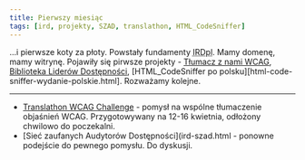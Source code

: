 ```yaml
---
title: Pierwszy miesiąc
tags: [ird, projekty, SZAD, translathon, HTML_CodeSniffer]
---
```


&hellip;i pierwsze koty za płoty. Powstały fundamenty <abbr title="Izby Rzemiosła Dostępnościowego">IRDpl</abbr>. Mamy domenę, mamy witrynę. Pojawiły się pirwsze projekty - [Tłumacz z nami WCAG](tlumacz-z-nami-wcag-22.html), [Biblioteka Liderów Dostępności](biblioteka-liderow-dostepnosci.html), [HTML_CodeSniffer po polsku][html-code-sniffer-wydanie-polskie.html]. Rozważamy kolejne.  



<!--more-->

---

- [Translathon WCAG Challenge](translathon.html) - pomysł na wspólne tłumaczenie objaśnień WCAG. Przygotowywany na 12-16 kwietnia, odłożony chwilowo do poczekalni.
- [Sieć zaufanych Audytorów Dostępności](ird-szad.html - ponowne podejście do pewnego pomysłu. Do dyskusji.


